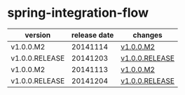 # spring-integration-flow	


|version|release date|changes|
|---|---|---|
|v1.0.0.M2|20141114|[v1.0.0.M2](./v1.0.0.M2-20141114.md)|
|v1.0.0.RELEASE|20141203|[v1.0.0.RELEASE](./v1.0.0.RELEASE-20141203.md)|
|v1.0.0.M2|20141113|[v1.0.0.M2](./v1.0.0.M2-20141113.md)|
|v1.0.0.RELEASE|20141204|[v1.0.0.RELEASE](./v1.0.0.RELEASE-20141204.md)|
